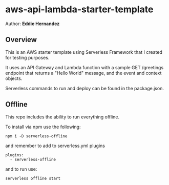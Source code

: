 # aws-api-lambda-starter-template

Author: **Eddie Hernandez**

## Overview

This is an AWS starter template using Serverless Framework that I created for testing purposes.

It uses an API Gateway and Lambda function with a sample GET /greetings endpoint that returns a "Hello World" message, and the event and context objects.

Serverless commands to run and deploy can be found in the package.json.  

## Offline
This repo includes the ability to run everything offline.

To install via npm use the following:

`npm i -D serverless-offline`

and remember to add to serverless.yml plugins

```
plugins:
  - serverless-offline
```

and to run use:

`serverless offline start `

